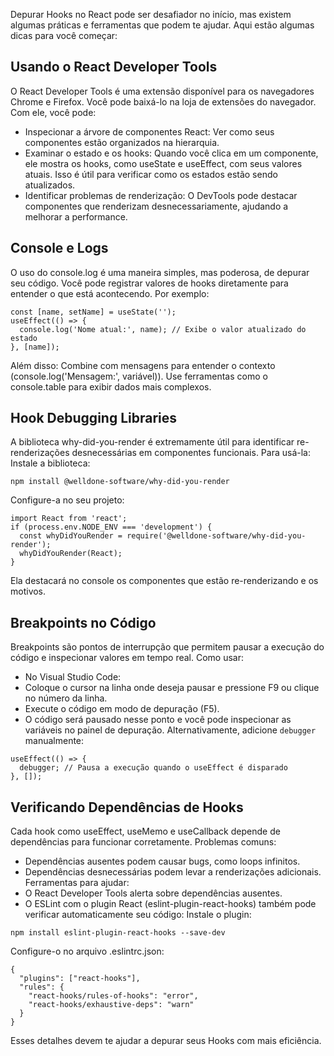 
Depurar Hooks no React pode ser desafiador no início, mas existem algumas práticas e ferramentas que podem te ajudar. Aqui estão algumas dicas para você começar:

## Usando o React Developer Tools
O React Developer Tools é uma extensão disponível para os navegadores Chrome e Firefox. Você pode baixá-lo na loja de extensões do navegador.
Com ele, você pode:
- Inspecionar a árvore de componentes React: Ver como seus componentes estão organizados na hierarquia.
- Examinar o estado e os hooks: Quando você clica em um componente, ele mostra os hooks, como useState e useEffect, com seus valores atuais. Isso é útil para verificar como os estados estão sendo atualizados.
- Identificar problemas de renderização: O DevTools pode destacar componentes que renderizam desnecessariamente, ajudando a melhorar a performance.

## Console e Logs
O uso do console.log é uma maneira simples, mas poderosa, de depurar seu código.
Você pode registrar valores de hooks diretamente para entender o que está acontecendo. Por exemplo:
```
const [name, setName] = useState('');
useEffect(() => {
  console.log('Nome atual:', name); // Exibe o valor atualizado do estado
}, [name]);
```
Além disso:
Combine com mensagens para entender o contexto (console.log('Mensagem:', variável)).
Use ferramentas como o console.table para exibir dados mais complexos.

## Hook Debugging Libraries
A biblioteca why-did-you-render é extremamente útil para identificar re-renderizações desnecessárias em componentes funcionais.
Para usá-la:
Instale a biblioteca:
```
npm install @welldone-software/why-did-you-render
```

Configure-a no seu projeto:
```
import React from 'react';
if (process.env.NODE_ENV === 'development') {
  const whyDidYouRender = require('@welldone-software/why-did-you-render');
  whyDidYouRender(React);
}
```
Ela destacará no console os componentes que estão re-renderizando e os motivos.

## Breakpoints no Código
Breakpoints são pontos de interrupção que permitem pausar a execução do código e inspecionar valores em tempo real.
Como usar:
- No Visual Studio Code:
- Coloque o cursor na linha onde deseja pausar e pressione F9 ou clique no número da linha.
- Execute o código em modo de depuração (F5).
- O código será pausado nesse ponto e você pode inspecionar as variáveis no painel de depuração.
Alternativamente, adicione `debugger` manualmente:
```
useEffect(() => {
  debugger; // Pausa a execução quando o useEffect é disparado
}, []);
```


## Verificando Dependências de Hooks
Cada hook como useEffect, useMemo e useCallback depende de dependências para funcionar corretamente.
Problemas comuns:
- Dependências ausentes podem causar bugs, como loops infinitos.
- Dependências desnecessárias podem levar a renderizações adicionais.
Ferramentas para ajudar:
- O React Developer Tools alerta sobre dependências ausentes.
- O ESLint com o plugin React (eslint-plugin-react-hooks) também pode verificar automaticamente seu código:
Instale o plugin:
```
npm install eslint-plugin-react-hooks --save-dev
```

Configure-o no arquivo .eslintrc.json:
```
{
  "plugins": ["react-hooks"],
  "rules": {
    "react-hooks/rules-of-hooks": "error",
    "react-hooks/exhaustive-deps": "warn"
  }
}
```

Esses detalhes devem te ajudar a depurar seus Hooks com mais eficiência.


